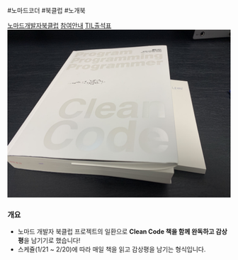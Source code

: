 #노마드코더 #북클럽 #노개북

[노마드개발자북클럽](https://nomadcoders.oopy.io/)
[참여안내](https://nomadcoders.oopy.io/readme?utm_source=Nomad_Book_Club%231&utm_campaign=853979327e-EMAIL_CAMPAIGN_2022_01_20_09_04&utm_medium=email&utm_term=0_26f5b50d66-853979327e-357549384)
[TIL출석표](https://docs.google.com/spreadsheets/d/1Cy2NOnfFDP6Y1snkd3nL5VidLDmBq8C9696iTwbc_K0/edit#gid=0)
![img](./auth.jpeg)

### 개요

- 노마드 개발자 북클럽 프로젝트의 일환으로 **Clean Code 책을 함께 완독하고 감상평**을 남기기로 했습니다!
- 스케쥴(1/21 ~ 2/20)에 따라 매일 책을 읽고 감상평을 남기는 형식입니다.
